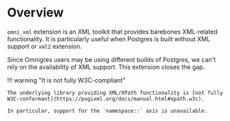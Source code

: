 # Overview

`omni_xml` extension is an XML toolkit that provides barebones 
XML-related functionality. It is particularly useful when Postgres is
built without XML support or `xml2` extension.

Since Omnigres users may be using different builds of Postgres, we can't rely
on the availability of XML support. This extension closes the gap.

!!! warning "It is not fully W3C-compliant"

    The underlying library providing XML/XPath functionality is [not fully
    W3C-conformant](https://pugixml.org/docs/manual.html#xpath.w3c).

    In particular, support for the `namespace::` axis is unavailable.